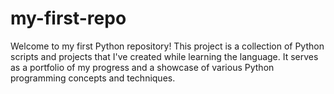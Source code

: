 # my-first-repo
Welcome to my first Python repository! This project is a collection of Python scripts and projects that I've created while learning the language. It serves as a portfolio of my progress and a showcase of various Python programming concepts and techniques.

